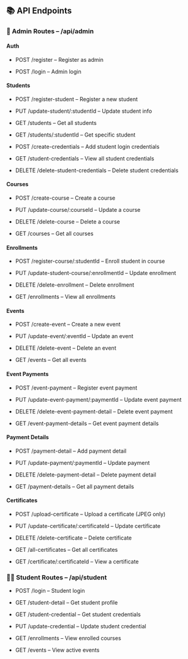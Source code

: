 📚 API Endpoints
----------------

### 🔐 Admin Routes – /api/admin

#### Auth

*   POST /register – Register as admin
    
*   POST /login – Admin login
    

#### Students

*   POST /register-student – Register a new student
    
*   PUT /update-student/:studentId – Update student info
    
*   GET /students – Get all students
    
*   GET /students/:studentId – Get specific student
    
*   POST /create-credentials – Add student login credentials
    
*   GET /student-credentials – View all student credentials
    
*   DELETE /delete-student-credentials – Delete student credentials
    

#### Courses

*   POST /create-course – Create a course
    
*   PUT /update-course/:courseId – Update a course
    
*   DELETE /delete-course – Delete a course
    
*   GET /courses – Get all courses
    

#### Enrollments

*   POST /register-course/:studentId – Enroll student in course
    
*   PUT /update-student-course/:enrollmentId – Update enrollment
    
*   DELETE /delete-enrollment – Delete enrollment
    
*   GET /enrollments – View all enrollments
    

#### Events

*   POST /create-event – Create a new event
    
*   PUT /update-event/:eventId – Update an event
    
*   DELETE /delete-event – Delete an event
    
*   GET /events – Get all events
    

#### Event Payments

*   POST /event-payment – Register event payment
    
*   PUT /update-event-payment/:paymentId – Update event payment
    
*   DELETE /delete-event-payment-detail – Delete event payment
    
*   GET /event-payment-details – Get event payment details
    

#### Payment Details

*   POST /payment-detail – Add payment detail
    
*   PUT /update-payment/:paymentId – Update payment
    
*   DELETE /delete-payment-detail – Delete payment detail
    
*   GET /payment-details – Get all payment details
    

#### Certificates

*   POST /upload-certificate – Upload a certificate (JPEG only)
    
*   PUT /update-certificate/:certificateId – Update certificate
    
*   DELETE /delete-certificate – Delete certificate
    
*   GET /all-certificates – Get all certificates
    
*   GET /certificate/:certificateId – View a certificate
    

### 👨‍🎓 Student Routes – /api/student

*   POST /login – Student login
    
*   GET /student-detail – Get student profile
    
*   GET /student-credential – Get student credentials
    
*   PUT /update-credential – Update student credential
    
*   GET /enrollments – View enrolled courses
    
*   GET /events – View active events
